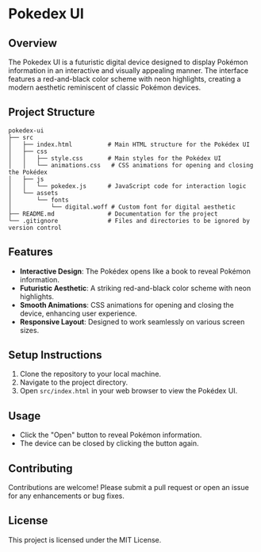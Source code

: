 # Pokedex UI

## Overview
The Pokedex UI is a futuristic digital device designed to display Pokémon information in an interactive and visually appealing manner. The interface features a red-and-black color scheme with neon highlights, creating a modern aesthetic reminiscent of classic Pokémon devices.

## Project Structure
```
pokedex-ui
├── src
│   ├── index.html          # Main HTML structure for the Pokédex UI
│   ├── css
│   │   ├── style.css       # Main styles for the Pokédex UI
│   │   └── animations.css   # CSS animations for opening and closing the Pokédex
│   ├── js
│   │   └── pokedex.js      # JavaScript code for interaction logic
│   └── assets
│       └── fonts
│           └── digital.woff # Custom font for digital aesthetic
├── README.md               # Documentation for the project
└── .gitignore              # Files and directories to be ignored by version control
```

## Features
- **Interactive Design**: The Pokédex opens like a book to reveal Pokémon information.
- **Futuristic Aesthetic**: A striking red-and-black color scheme with neon highlights.
- **Smooth Animations**: CSS animations for opening and closing the device, enhancing user experience.
- **Responsive Layout**: Designed to work seamlessly on various screen sizes.

## Setup Instructions
1. Clone the repository to your local machine.
2. Navigate to the project directory.
3. Open `src/index.html` in your web browser to view the Pokédex UI.

## Usage
- Click the "Open" button to reveal Pokémon information.
- The device can be closed by clicking the button again.

## Contributing
Contributions are welcome! Please submit a pull request or open an issue for any enhancements or bug fixes.

## License
This project is licensed under the MIT License.